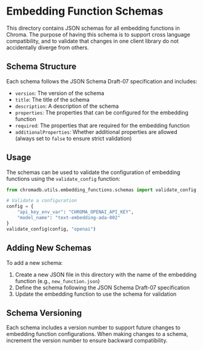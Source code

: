 # Embedding Function Schemas

This directory contains JSON schemas for all embedding functions in Chroma. The purpose of having this schema is to support cross language compatibility, and to validate that changes in one client library do not accidentally diverge from others.

## Schema Structure

Each schema follows the JSON Schema Draft-07 specification and includes:

- `version`: The version of the schema
- `title`: The title of the schema
- `description`: A description of the schema
- `properties`: The properties that can be configured for the embedding function
- `required`: The properties that are required for the embedding function
- `additionalProperties`: Whether additional properties are allowed (always set to `false` to ensure strict validation)

## Usage

The schemas can be used to validate the configuration of embedding functions using the `validate_config` function:

```python
from chromadb.utils.embedding_functions.schemas import validate_config

# Validate a configuration
config = {
    "api_key_env_var": "CHROMA_OPENAI_API_KEY",
    "model_name": "text-embedding-ada-002"
}
validate_config(config, "openai")
```

## Adding New Schemas

To add a new schema:

1. Create a new JSON file in this directory with the name of the embedding function (e.g., `new_function.json`)
2. Define the schema following the JSON Schema Draft-07 specification
3. Update the embedding function to use the schema for validation

## Schema Versioning

Each schema includes a version number to support future changes to embedding function configurations. When making changes to a schema, increment the version number to ensure backward compatibility.
